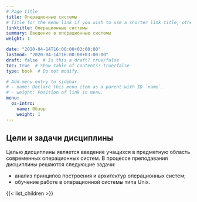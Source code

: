 ```yaml
---
# Page title
title: Операционные системы
# Title for the menu link if you wish to use a shorter link title, otherwise remove this option.
linktitle: Операционные системы
summary: Введение в операционные системы
weight: 1

date: "2020-04-14T16:00:00+03:00:00"
lastmod: "2020-04-14T16:00:00+03:00:00"
draft: false  # Is this a draft? true/false
toc: true  # Show table of contents? true/false
type: book  # Do not modify.

# Add menu entry to sidebar.
# - name: Declare this menu item as a parent with ID `name`.
# - weight: Position of link in menu.
menu:
  os-intro:
    name: Обзор
    weight: 1
---
```


## Цели и задачи дисциплины

Целью дисциплины является введение учащихся в предметную область современных операционных систем.
В процессе преподавания дисциплины решаются следующие задачи:
- анализ принципов построения и архитектур операционных систем;
- обучение работе в операционной системы типа Unix.


{{< list_children >}}